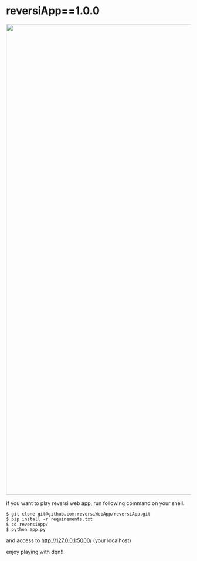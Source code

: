 # reversiApp==1.0.0

<img src="https://raw.github.com/wiki/reversiWebApp/reversiApp/images/demo.gif" width="1280px">

if you want to play reversi web app, run following command on your shell.

```
$ git clone git@github.com:reversiWebApp/reversiApp.git
$ pip install -r requirements.txt
$ cd reversiApp/
$ python app.py
```
and access to http://127.0.0.1:5000/ (your localhost)

enjoy playing with dqn!!
